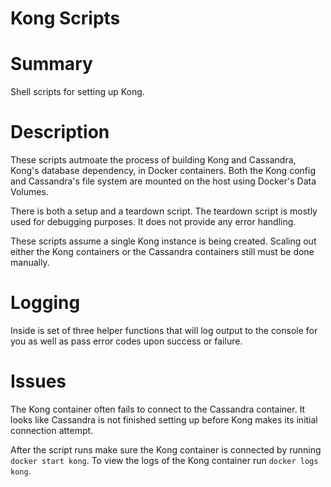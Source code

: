 # Kong Scripts

# Summary

Shell scripts for setting up Kong.

# Description

These scripts autmoate the process of building Kong and Cassandra, Kong's
database dependency, in Docker containers. Both the Kong config and Cassandra's
file system are mounted on the host using Docker's Data Volumes.

There is both a setup and a teardown script. The teardown script is mostly used
for debugging purposes. It does not provide any error handling.

These scripts assume a single Kong instance is being created. Scaling out either
the Kong containers or the Cassandra containers still must be done manually.

# Logging

Inside is set of three helper functions that will log output to the console for
you as well as pass error codes upon success or failure.

# Issues
The Kong container often fails to connect to the Cassandra container. It looks
like Cassandra is not finished setting up before Kong makes its initial
connection attempt.

After the script runs make sure the Kong container is connected by running
`docker start kong`. To view the logs of the Kong container run `docker logs
kong`.
